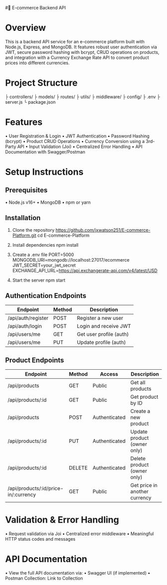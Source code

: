 #🛒 E-commerce Backend API

# Overview
This is a backend API service for an e-commerce platform built with Node.js, Express, and MongoDB. It features robust user authentication via JWT, secure password hashing with bcrypt, CRUD operations on products, and integration with a Currency Exchange Rate API to convert product prices into different currencies.

# Project Structure
├ controllers/
├ models/
├ routes/
├ utils/
├ middleware/
├ config/
├ .env
├ server.js
└ package.json

# Features
•	User Registration & Login
•	JWT Authentication
•	Password Hashing (bcrypt)
•	Product CRUD Operations
•	Currency Conversion using a 3rd-Party API
•	Input Validation (Joi)
•	Centralized Error Handling
•	API Documentation with Swagger/Postman

# Setup Instructions

## Prerequisites
•	Node.js v16+
•	MongoDB
•	npm or yarn

## Installation
1.	Clone the repository
https://github.com/jxwatson251/E-commerce-Platform.git
cd E-commerce-Platform

2.	Install dependencies
npm install

3.	Create a .env file
PORT=5000
MONGODB_URI=mongodb://localhost:27017/ecommerce
JWT_SECRET=your_jwt_secret
EXCHANGE_API_URL=https://api.exchangerate-api.com/v4/latest/USD

4.	Start the server
npm start

## Authentication Endpoints

| Endpoint           | Method | Description              |
|--------------------|--------|--------------------------|
| /api/auth/register | POST   | Register a new user      |
| /api/auth/login    | POST   | Login and receive JWT    |
| /api/users/me      | GET    | Get user profile (auth)  |
| /api/users/me      | PUT    | Update profile (auth)    |

## Product Endpoints

| Endpoint                              | Method | Access        | Description                          |
|---------------------------------------|--------|---------------|--------------------------------------|
| /api/products                         | GET    | Public        | Get all products                     |
| /api/products/:id                     | GET    | Public        | Get product by ID                    |
| /api/products                         | POST   | Authenticated | Create a new product                 |
| /api/products/:id                     | PUT    | Authenticated | Update product (owner only)          |
| /api/products/:id                     | DELETE | Authenticated | Delete product (owner only)          |
| /api/products/:id/price-in/:currency  | GET    | Public        | Get price in another currency        |

# Validation & Error Handling
•	Request validation via Joi
•	Centralized error middleware
•	Meaningful HTTP status codes and messages

# API Documentation
•	View the full API documentation via:
•	Swagger UI (if implemented)
•	Postman Collection: Link to Collection
